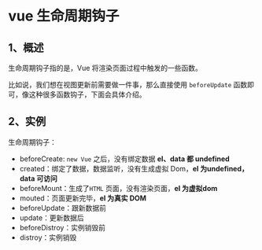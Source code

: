 # vue 生命周期钩子

## 1、概述

生命周期钩子指的是，Vue 将渲染页面过程中触发的一些函数。

比如说，我们想在视图更新前需要做一件事，那么直接使用 `beforeUpdate` 函数即可，像这种很多函数钩子，下面会具体介绍。

## 2、实例

生命周期钩子：

- beforeCreate: `new Vue` 之后，没有绑定数据 **el、data 都 undefined**
- created：绑定了数据，数据监听，没有生成虚拟 Dom，**el 为undefined，data 可访问**
- beforeMount：生成了`HTML` 页面，没有渲染页面，**el 为虚拟dom**
- mouted：页面更新完毕，**el 为真实 DOM**
- beforeUpdate：跟新数据前
- update：更新数据后
- beforeDistroy：实例销毁前
- distroy：实例销毁

<comment-comment/> 
